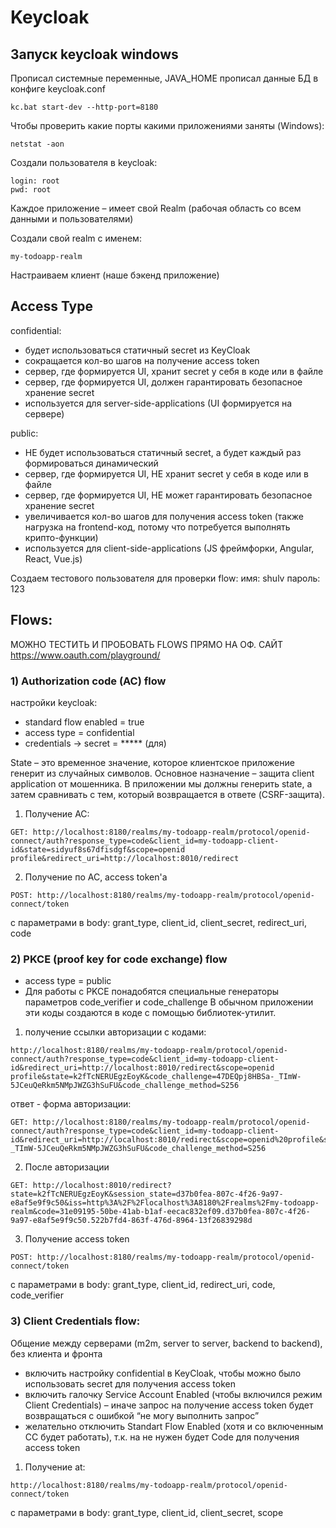 # Keycloak

## Запуск keycloak windows

Прописал системные переменные, JAVA_HOME
прописал данные БД в конфиге keycloak.conf

```shell
kc.bat start-dev --http-port=8180
```

Чтобы проверить какие порты какими приложениями заняты (Windows):
```shell
netstat -aon
```

Создали пользователя в keycloak:
```shell
login: root
pwd: root
```

Каждое приложение – имеет свой Realm (рабочая область со всем данными и пользователями)

Создали свой realm с именем:
```shell
my-todoapp-realm
```

Настраиваем клиент (наше бэкенд приложение)

## **Access Type**

confidential:
- будет использоваться статичный secret из KeyCloak
- сокращается кол-во шагов на получение access token
- сервер, где формируется UI, хранит secret у себя в коде или в файле
- сервер, где формируется UI, должен гарантировать безопасное хранение secret
- используется для server-side-applications (UI формируется на сервере)

public:
- НЕ будет использоваться статичный secret, а будет каждый раз формироваться динамический
- сервер, где формируется UI, НЕ хранит secret у себя в коде или в файле
- сервер, где формируется UI, НЕ может гарантировать безопасное хранение secret
- увеличивается кол-во шагов для получения access token (также нагрузка на frontend-код, потому что потребуется выполнять крипто-функции)
- используется для client-side-applications (JS фреймфорки, Angular, React, Vue.js)

Создаем тестового пользователя для проверки flow:
имя: shulv
пароль: 123

## Flows:

МОЖНО ТЕСТИТЬ И ПРОБОВАТЬ FLOWS ПРЯМО НА ОФ. САЙТ https://www.oauth.com/playground/

### 1) Authorization code (AC) flow
настройки keycloak:
- standard flow enabled = true
- access type = confidential
- credentials -> secret = ***** (для)

State – это временное значение, которое клиентское приложение генерит из случайных символов.
Основное назначение – защита client application от мошенника.
В приложении мы должны генерить state, а затем сравнивать с тем, который возвращается в ответе (CSRF-защита).
1) Получение AC:
```
GET: http://localhost:8180/realms/my-todoapp-realm/protocol/openid-connect/auth?response_type=code&client_id=my-todoapp-client-id&state=sidyuf8s67dfisdgf&scope=openid profile&redirect_uri=http://localhost:8010/redirect
```
2) Получение по AC, access token'а
```
POST: http://localhost:8180/realms/my-todoapp-realm/protocol/openid-connect/token
```
с параметрами в body: grant_type, client_id, client_secret, redirect_uri, code

### 2) PKCE (proof key for code exchange) flow
- access type = public
- Для работы с PKCE понадобятся специальные генераторы параметров code_verifier и code_challenge
  В обычном приложении эти коды создаются в коде с помощью библиотек-утилит.
1) получение ссылки авторизации с кодами:
```
http://localhost:8180/realms/my-todoapp-realm/protocol/openid-connect/auth?response_type=code&client_id=my-todoapp-client-id&redirect_uri=http://localhost:8010/redirect&scope=openid profile&state=k2fTcNERUEgzEoyK&code_challenge=47DEQpj8HBSa-_TImW-5JCeuQeRkm5NMpJWZG3hSuFU&code_challenge_method=S256
```
ответ - форма авторизации:
```
GET: http://localhost:8180/realms/my-todoapp-realm/protocol/openid-connect/auth?response_type=code&client_id=my-todoapp-client-id&redirect_uri=http://localhost:8010/redirect&scope=openid%20profile&state=k2fTcNERUEgzEoyK&code_challenge=47DEQpj8HBSa-_TImW-5JCeuQeRkm5NMpJWZG3hSuFU&code_challenge_method=S256
```

2) После авторизации
```
GET: http://localhost:8010/redirect?state=k2fTcNERUEgzEoyK&session_state=d37b0fea-807c-4f26-9a97-e8af5e9f9c50&iss=http%3A%2F%2Flocalhost%3A8180%2Frealms%2Fmy-todoapp-realm&code=31e09195-50be-41ab-b1af-eecac832ef09.d37b0fea-807c-4f26-9a97-e8af5e9f9c50.522b7fd4-863f-476d-8964-13f26839298d
```
3) Получение access token
```
POST: http://localhost:8180/realms/my-todoapp-realm/protocol/openid-connect/token
```
с параметрами в body: grant_type, client_id, redirect_uri, code, code_verifier

### 3) Client Credentials flow:
Общение между серверами (m2m, server to server, backend to backend), без клиента и фронта
- включить настройку confidential в KeyCloak, чтобы можно было использовать secret для получения access token
- включить галочку Service Account Enabled (чтобы включился режим Client Credentials) – иначе запрос на получение access token будет возвращаться с ошибкой “не могу выполнить запрос”
- желательно отключить Standart Flow Enabled (хотя и со включенным CC будет работать), т.к. на не нужен будет Code для получения access token

1) Получение at:
```
http://localhost:8180/realms/my-todoapp-realm/protocol/openid-connect/token
```
с параметрами в body: grant_type, client_id, client_secret, scope